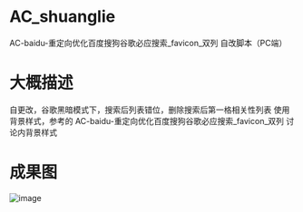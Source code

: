 # AC_shuanglie
AC-baidu-重定向优化百度搜狗谷歌必应搜索_favicon_双列 自改脚本（PC端）
# 大概描述
自更改，谷歌黑暗模式下，搜索后列表错位，删除搜索后第一格相关性列表
使用背景样式，参考的 AC-baidu-重定向优化百度搜狗谷歌必应搜索_favicon_双列 讨论内背景样式
# 成果图
![image](https://github.com/user-attachments/assets/232a862b-1ea7-4053-bd19-f0057a07d852)

